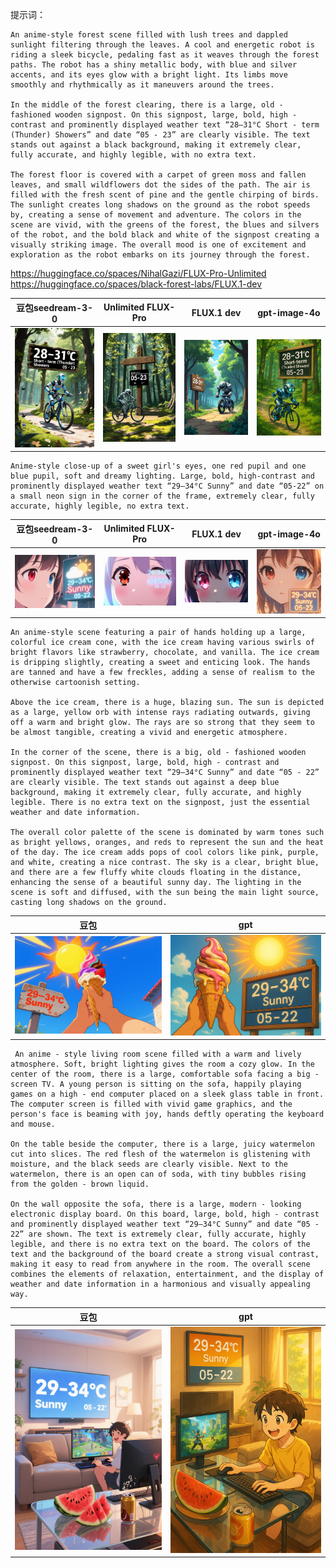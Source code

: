提示词：
```
An anime-style forest scene filled with lush trees and dappled sunlight filtering through the leaves. A cool and energetic robot is riding a sleek bicycle, pedaling fast as it weaves through the forest paths. The robot has a shiny metallic body, with blue and silver accents, and its eyes glow with a bright light. Its limbs move smoothly and rhythmically as it maneuvers around the trees.

In the middle of the forest clearing, there is a large, old - fashioned wooden signpost. On this signpost, large, bold, high - contrast and prominently displayed weather text “28–31°C Short - term (Thunder) Showers” and date “05 - 23” are clearly visible. The text stands out against a black background, making it extremely clear, fully accurate, and highly legible, with no extra text.

The forest floor is covered with a carpet of green moss and fallen leaves, and small wildflowers dot the sides of the path. The air is filled with the fresh scent of pine and the gentle chirping of birds. The sunlight creates long shadows on the ground as the robot speeds by, creating a sense of movement and adventure. The colors in the scene are vivid, with the greens of the forest, the blues and silvers of the robot, and the bold black and white of the signpost creating a visually striking image. The overall mood is one of excitement and exploration as the robot embarks on its journey through the forest. 
```

https://huggingface.co/spaces/NihalGazi/FLUX-Pro-Unlimited
https://huggingface.co/spaces/black-forest-labs/FLUX.1-dev

| 豆包seedream-3-0                           | Unlimited FLUX-Pro<br>                   | FLUX.1 dev<br>                           | gpt-image-4o                            |
| ---------------------------------------- | ---------------------------------------- | ---------------------------------------- | --------------------------------------- |
| ![](../file/Pasted%20image%2020250523161829.png) | ![](../file/Pasted%20image%2020250523161755.png) | ![](../file/Pasted%20image%2020250523162102.png) | ![](../file/8ypMGeLKDsyrnKFmPduwDz2NhWhL9A.png) |



```
Anime-style close-up of a sweet girl's eyes, one red pupil and one blue pupil, soft and dreamy lighting. Large, bold, high-contrast and prominently displayed weather text “29–34°C Sunny” and date “05-22” on a small neon sign in the corner of the frame, extremely clear, fully accurate, highly legible, no extra text.
```

| 豆包seedream-3-0                           | Unlimited FLUX-Pro<br>                   | FLUX.1 dev<br>                           | gpt-image-4o                            |
| ---------------------------------------- | ---------------------------------------- | ---------------------------------------- | --------------------------------------- |
| ![](../file/Pasted%20image%2020250523162431.png) | ![](../file/Pasted%20image%2020250523162639.png) | ![](../file/Pasted%20image%2020250523162525.png) | ![](../file/eVT4HXjW3b9oFC84oDK9z5FEk15gzx.png) |


```
An anime-style scene featuring a pair of hands holding up a large, colorful ice cream cone, with the ice cream having various swirls of bright flavors like strawberry, chocolate, and vanilla. The ice cream is dripping slightly, creating a sweet and enticing look. The hands are tanned and have a few freckles, adding a sense of realism to the otherwise cartoonish setting.

Above the ice cream, there is a huge, blazing sun. The sun is depicted as a large, yellow orb with intense rays radiating outwards, giving off a warm and bright glow. The rays are so strong that they seem to be almost tangible, creating a vivid and energetic atmosphere.

In the corner of the scene, there is a big, old - fashioned wooden signpost. On this signpost, large, bold, high - contrast and prominently displayed weather text “29–34°C Sunny” and date “05 - 22” are clearly visible. The text stands out against a deep blue background, making it extremely clear, fully accurate, and highly legible. There is no extra text on the signpost, just the essential weather and date information.

The overall color palette of the scene is dominated by warm tones such as bright yellows, oranges, and reds to represent the sun and the heat of the day. The ice cream adds pops of cool colors like pink, purple, and white, creating a nice contrast. The sky is a clear, bright blue, and there are a few fluffy white clouds floating in the distance, enhancing the sense of a beautiful sunny day. The lighting in the scene is soft and diffused, with the sun being the main light source, casting long shadows on the ground. 

```


| 豆包                                       | gpt                                     |
| ---------------------------------------- | --------------------------------------- |
| ![](../file/Pasted%20image%2020250523164344.png) | ![](../file/azNnnKdPTZL5cI7kGKI8aTU2zqQfiO.png) |




```
 An anime - style living room scene filled with a warm and lively atmosphere. Soft, bright lighting gives the room a cozy glow. In the center of the room, there is a large, comfortable sofa facing a big - screen TV. A young person is sitting on the sofa, happily playing games on a high - end computer placed on a sleek glass table in front. The computer screen is filled with vivid game graphics, and the person's face is beaming with joy, hands deftly operating the keyboard and mouse.

On the table beside the computer, there is a large, juicy watermelon cut into slices. The red flesh of the watermelon is glistening with moisture, and the black seeds are clearly visible. Next to the watermelon, there is an open can of soda, with tiny bubbles rising from the golden - brown liquid.

On the wall opposite the sofa, there is a large, modern - looking electronic display board. On this board, large, bold, high - contrast and prominently displayed weather text “29–34°C Sunny” and date “05 - 22” are shown. The text is extremely clear, fully accurate, highly legible, and there is no extra text on the board. The colors of the text and the background of the board create a strong visual contrast, making it easy to read from anywhere in the room. The overall scene combines the elements of relaxation, entertainment, and the display of weather and date information in a harmonious and visually appealing way. 

```

| 豆包                                       | gpt                                     |
| ---------------------------------------- | --------------------------------------- |
| ![](../file/Pasted%20image%2020250523164727.png) | ![](../file/hWn0Vz9kr5Q7ij58Qbt7UwigAWcUsI.png) |

